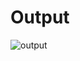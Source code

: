 # Output
![output](https://user-images.githubusercontent.com/59721857/154501142-e1246c0f-328d-4ab9-95f4-6b7924cb8826.jpg)
